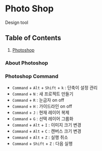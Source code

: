 # Photo Shop
Design tool


## Table of Contents

1. [Photoshop](#Photoshop)


### About Photoshop


### Photoshop Command

- `Command` + `Alt` + `Shift` + `k` : 단축이 설정 관리
- `Command` + `N` : 새 프로젝트 만들기
- `Command` + `R` : 눈금자 on off
- `Command` + `H` : 가이드라인 on off
- `Command` + `J` : 현재 레이어 복제
- `Command` + `G` : 선택 레이어 그룹화
- `Command` + `Alt` + `I` : 이미지 크기 변경
- `Command` + `Alt` + `C` : 캔버스 크기 변경
- `Command` + `Alt` + `Z` : 실행 취소
- `Command` + `Shift` + `Z` : 다음 실행
